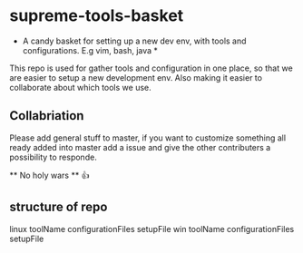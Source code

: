 # supreme-tools-basket
* A candy basket for setting up a new dev env, with tools and configurations. E.g vim, bash, java *

This repo is used for gather tools and configuration in one place, so that we are easier to setup a new development env.
Also making it easier to collaborate about which tools we use. 

## Collabriation
Please add general stuff to master, if you want to customize something all ready added into master add a issue and give the other contributers a possibility to responde.

** No holy wars ** :+1:


## structure of repo

linux
  toolName
    configurationFiles
    setupFile
win
  toolName
    configurationFiles
    setupFile
